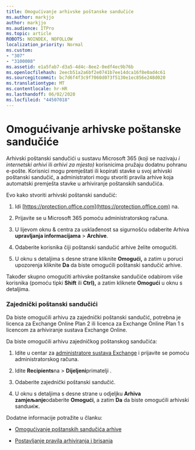 ```yaml
---
title: Omogućivanje arhivske poštanske sandučiće
ms.author: markjjo
author: markjjo
ms.audience: ITPro
ms.topic: article
ROBOTS: NOINDEX, NOFOLLOW
localization_priority: Normal
ms.custom:
- "307"
- "3100008"
ms.assetid: e1a5fab7-d3a5-4d4c-8ee2-0edf4ec9b76b
ms.openlocfilehash: 2eecb51a2a6bf2e0741b7ee14dca16f8e0ad4c61
ms.sourcegitcommit: bc7d6f4f3c9f7060d073f5130e1ec856e248d020
ms.translationtype: MT
ms.contentlocale: hr-HR
ms.lasthandoff: 06/02/2020
ms.locfileid: "44507018"
---
```

# <a name="enable-an-archive-mailbox"></a>Omogućivanje arhivske poštanske sandučiće

Arhivski poštanski sandučići u sustavu Microsoft 365 (koji se nazivaju *i internetski arhivi* ili *arhivi za mjesto)* korisnicima pružaju dodatnu pohranu e-pošte. Korisnici mogu premještati ili kopirati stavke u svoj arhivski poštanski sandučić, a administratori mogu stvoriti pravila arhive koja automatski premješta stavke u arhiviranje poštanskih sandučića.
  
Evo kako stvoriti arhivski poštanski sandučić:
  
1. Idi [https://protection.office.com](https://protection.office.com) na.

2. Prijavite se u Microsoft 365 pomoću administratorskog računa.

3. U lijevom oknu &amp; centra za usklađenost sa sigurnošću odaberite Arhiva **upravljanja informacijama** \> **Archive**.

4. Odaberite korisnika čiji poštanski sandučić arhive želite omogućiti.

5. U oknu s detaljima s desne strane kliknite **Omogući,** a zatim u poruci upozorenja kliknite **Da** da biste omogućili poštanski sandučić arhive.

Također skupno omogućiti arhivske poštanske sandučiće odabirom više korisnika (pomoću tipki **Shift** ili **Ctrl),** a zatim kliknete **Omogući** u oknu s detaljima.
  
### <a name="shared-mailboxes"></a>Zajednički poštanski sandučići

Da biste omogućili arhivu za zajednički poštanski sandučić, potrebna je licenca za Exchange Online Plan 2 ili licenca za Exchange Online Plan 1 s licencom za arhiviranje sustava Exchange Online.  

Da biste omogućili arhivu zajedničkog poštanskog sandučića:

1. Idite u centar za [administratore sustava Exchange](https://outlook.office365.com/ecp) i prijavite se pomoću administratorskog računa.

2. Idite **Recipients**na  >  **Dijeljeni**primatelji .

3. Odaberite zajednički poštanski sandučić.

4. U oknu s detaljima s desne strane u odjeljku **Arhiva zamjeљanje**odaberite **Omogući**, a zatim **Da** da biste omogućili arhivski sanduиiж.

Dodatne informacije potražite u članku:
  
- [Omogućivanje poštanskih sandučića arhive](https://docs.microsoft.com/microsoft-365/compliance/enable-archive-mailboxes)

- [Postavljanje pravila arhiviranja i brisanja](https://docs.microsoft.com//office365/securitycompliance/set-up-an-archive-and-deletion-policy-for-mailboxes)

